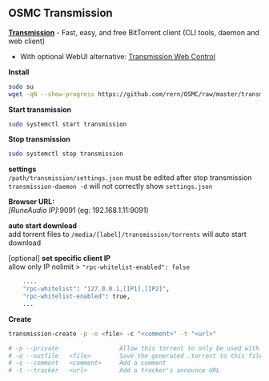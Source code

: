 OSMC Transmission
---

[**Transmission**](https://transmissionbt.com/) - Fast, easy, and free BitTorrent client (CLI tools, daemon and web client)  
- With optional WebUI alternative: [Transmission Web Control](https://github.com/ronggang/transmission-web-control#introduction)  

**Install**    
```sh
sudo su
wget -qN --show-progress https://github.com/rern/OSMC/raw/master/transmission/install.sh; chmod +x install.sh; ./install.sh
```

**Start transmission**  
```sh
sudo systemctl start transmission
```

**Stop transmission**  
```sh
sudo systemctl stop transmission
```

**settings**  
`/path/transmission/settings.json` must be edited after stop transmission  
`transmission-daemon -d` will not correctly show `settings.json`  

**Browser URL:**  
_[RuneAudio IP]_:9091 (eg: 192.168.1.11:9091)  

**auto start download**  
add torrent files to `/media/[label]/transmission/torrents` will auto start download  

[optional] **set specific client IP**  
allow only IP
nolimit > `"rpc-whitelist-enabled": false`
```sh
    ....
    "rpc-whitelist": "127.0.0.1,[IP1],[IP2]",
    "rpc-whitelist-enabled": true,
    ...
```

**Create**  
```sh
transmission-create -p -o <file> -c "<comment>" -t "<url>"

# -p --private                 Allow this torrent to only be used with the specified tracker(s)
# -o --outfile   <file>        Save the generated .torrent to this filename
# -c --comment   <comment>     Add a comment
# -t --tracker   <url>         Add a tracker's announce URL
```
